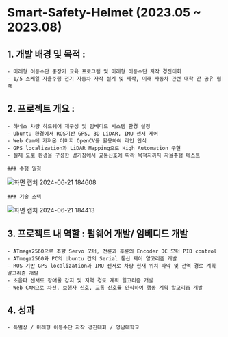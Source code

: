 # Smart-Safety-Helmet (2023.05 ~ 2023.08)

## 1. 개발 배경 및 목적 :
    - 미래형 이동수단 중장기 교육 프로그램 및 미래형 이동수단 자작 경진대회 
    - 1/5 스케일 자율주행 전기 자동차 자작 설계 및 제작, 미래 자동차 관련 대학 간 공유 협력



## 2. 프로젝트 개요 :

    - 하네스 차량 하드웨어 재구성 및 임베디드 시스템 환경 설정
    - Ubuntu 환경에서 ROS기반 GPS, 3D LiDAR, IMU 센서 제어
    - Web Cam에 가져온 이미지 OpenCV를 활용하여 라인 인식
    - GPS localization과 LiDAR Mapping으로 High Automation 구현
    - 실제 도로 환경을 구성한 경기장에서 교통신호에 따라 목적지까지 자율주행 테스트

    ### 수행 일정
![화면 캡처 2024-06-21 184608](https://github.com/Baby-Blowfish/Making-autonomous-car/assets/168509536/af4b2899-bfa7-4d35-a251-6c12e5f6a419)


    ### 기술 스택
![화면 캡처 2024-06-21 184413](https://github.com/Baby-Blowfish/Making-autonomous-car/assets/168509536/f8bd79f5-efbe-4925-a634-59b4a0cf7620)



## 3. 프로젝트 내 역할 : 펌웨어 개발/ 임베디드 개발

    - ATmega2560으로 조향 Servo 모터, 전륜과 후륜의 Encoder DC 모터 PID control
    - ATmega2560와 PC의 Ubuntu 간의 Serial 통신 제어 알고리즘 개발
    - ROS 기반 GPS localization과 IMU 센서로 차량 현재 위치 파악 및 전역 경로 계획 알고리즘 개발
    - 초음파 센서로 장애물 감지 및 지역 경로 계획 알고리즘 개발
    - Web CAM으로 차선, 보행자 신호, 교통 신호를 인식하여 행동 계획 알고리즘 개발



## 4. 성과
    - 특별상 / 미래형 이동수단 자작 경진대회 / 영남대학교


